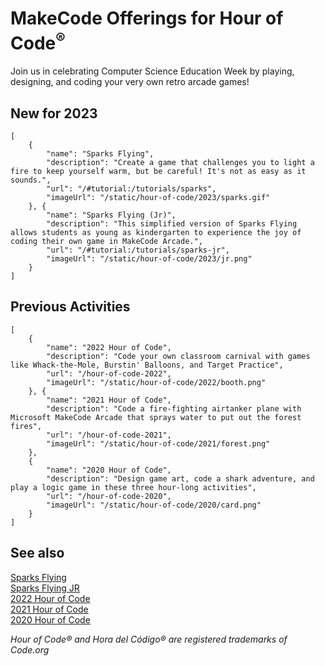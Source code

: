 # MakeCode Offerings for Hour of Code<sup>®</sup>

Join us in celebrating Computer Science Education Week by playing, designing, and coding your very own retro arcade games!

## New for 2023

```codecard
[
    {
        "name": "Sparks Flying",
        "description": "Create a game that challenges you to light a fire to keep yourself warm, but be careful! It's not as easy as it sounds.",
        "url": "/#tutorial:/tutorials/sparks",
        "imageUrl": "/static/hour-of-code/2023/sparks.gif"
    }, {
        "name": "Sparks Flying (Jr)",
        "description": "This simplified version of Sparks Flying allows students as young as kindergarten to experience the joy of coding their own game in MakeCode Arcade.",
        "url": "/#tutorial:/tutorials/sparks-jr",
        "imageUrl": "/static/hour-of-code/2023/jr.png"
    }
]
```

## Previous Activities


```codecard
[
    {
        "name": "2022 Hour of Code",
        "description": "Code your own classroom carnival with games like Whack-the-Mole, Burstin' Balloons, and Target Practice",
        "url": "/hour-of-code-2022",
        "imageUrl": "/static/hour-of-code/2022/booth.png"
    }, {
        "name": "2021 Hour of Code",
        "description": "Code a fire-fighting airtanker plane with Microsoft MakeCode Arcade that sprays water to put out the forest fires",
        "url": "/hour-of-code-2021",
        "imageUrl": "/static/hour-of-code/2021/forest.png"
    },
    {
        "name": "2020 Hour of Code",
        "description": "Design game art, code a shark adventure, and play a logic game in these three hour-long activities",
        "url": "/hour-of-code-2020",
        "imageUrl": "/static/hour-of-code/2020/card.png"
    }
]
```


## See also

[Sparks Flying](aka.ms/prehistoric)<br/>
[Sparks Flying JR](aka.ms/sparky)<br/>
[2022 Hour of Code](/hour-of-code-2022)<br/>
[2021 Hour of Code](/hour-of-code-2021)<br/>
[2020 Hour of Code](/hour-of-code-2020)


_Hour of Code® and Hora del Código® are registered trademarks of Code.org_